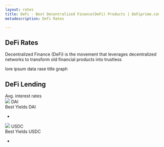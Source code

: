 ```yaml
---
layout: rates
title: DeFi - Best Decentralized Finance(DeFi) Products | DeFiprime.com
metadescription: Defi Rates

---
```


<section id="defi_rates_section">
    <h1>DeFi Rates</h1>
    <p>Decentralized Finance (DeFi) is the movement that leverages decentralized networks to transform old financial products into trustless</p>
    <span>lore ipsum data rase title graph</span>
    <canvas id="rate_graphs"></canvas>
    <div id="description"></div>
</section>

<section>
    <h1>DeFi Lending</h1>
    <span class="rates_annotation">Avg. interest rates</span>
    <div id="avg_interest_rates_cryptos">
        <article class="providersDAI">
            <img src="{{ site.url }}{{ site.baseurl }}/images/dai.svg">
            <span class="providerCryptoName">DAI</span>
            <span class="percentCrypto" data-bind="text: $root.averageDAI"></span>
            <div class="listAnnotation">Best Yields DAI</div>
            <ul data-bind="foreach: providersDAI">
                <li>
                    <span class="cryptoListName" data-bind="text: provider"></span>
                    <span class="cryptoListPercent" data-bind="text: window.getPercent(providerDAI)"></span>
                </li>
            </ul>
        </article>
        <article class="providersUSDC">
            <img src="{{ site.url }}{{ site.baseurl }}/images/usdc.svg">
            <span class="providerCryptoName">USDC</span>
            <span class="percentCrypto"  data-bind="text: $root.averageUSDC"></span>
            <div class="listAnnotation">Best Yields USDC</div>
            <ul data-bind="foreach: providersUSDC">
                <li>
                    <span class="cryptoListName" data-bind="text: provider"></span>
                    <span class="cryptoListPercent" data-bind="text: window.getPercent(providerUSDC)"></span>
                </li>
            </ul>
        </article>
    </div>
</section>
<script>
    //window.requestURL = "{{ site.url }}".indexOf("localhost") ? "http://localhost:3000" : "<prod url>";
    window.requestURL = "http://api-rates.defiprime.com";
</script>
<script src="https://cdnjs.cloudflare.com/ajax/libs/knockout/3.5.0/knockout-min.js"></script>
<script src="{{ site.url }}{{ site.baseurl }}/assets/js/defi_rates.js"></script>